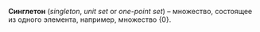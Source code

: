 **Синглетон** (*singleton*, *unit set* or *one-point set*) – множество, состоящее из одного элемента, например, множество $\{0\}$.
